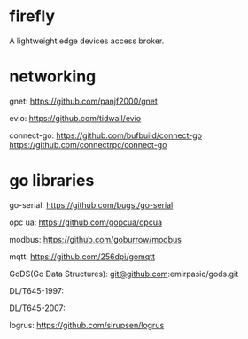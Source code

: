 # firefly
A lightweight edge devices access broker.

# networking
gnet: https://github.com/panjf2000/gnet

evio: https://github.com/tidwall/evio

connect-go: https://github.com/bufbuild/connect-go
            https://github.com/connectrpc/connect-go

# go libraries
go-serial: https://github.com/bugst/go-serial

opc ua: https://github.com/gopcua/opcua

modbus: https://github.com/goburrow/modbus

mqtt: https://github.com/256dpi/gomqtt

GoDS(Go Data Structures): git@github.com:emirpasic/gods.git

DL/T645-1997:

DL/T645-2007: 

logrus: https://github.com/sirupsen/logrus
